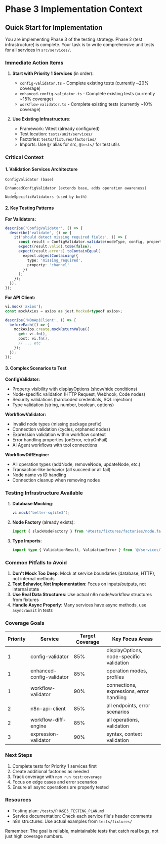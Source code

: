 # Phase 3 Implementation Context

## Quick Start for Implementation

You are implementing Phase 3 of the testing strategy. Phase 2 (test infrastructure) is complete. Your task is to write comprehensive unit tests for all services in `src/services/`.

### Immediate Action Items

1. **Start with Priority 1 Services** (in order):
   - `config-validator.ts` - Complete existing tests (currently ~20% coverage)
   - `enhanced-config-validator.ts` - Complete existing tests (currently ~15% coverage)
   - `workflow-validator.ts` - Complete existing tests (currently ~10% coverage)

2. **Use Existing Infrastructure**:
   - Framework: Vitest (already configured)
   - Test location: `tests/unit/services/`
   - Factories: `tests/fixtures/factories/`
   - Imports: Use `@/` alias for src, `@tests/` for test utils

### Critical Context

#### 1. Validation Services Architecture
```
ConfigValidator (base)
    ↓
EnhancedConfigValidator (extends base, adds operation awareness)
    ↓
NodeSpecificValidators (used by both)
```

#### 2. Key Testing Patterns

**For Validators:**
```typescript
describe('ConfigValidator', () => {
  describe('validate', () => {
    it('should detect missing required fields', () => {
      const result = ConfigValidator.validate(nodeType, config, properties);
      expect(result.valid).toBe(false);
      expect(result.errors).toContainEqual(
        expect.objectContaining({
          type: 'missing_required',
          property: 'channel'
        })
      );
    });
  });
});
```

**For API Client:**
```typescript
vi.mock('axios');
const mockAxios = axios as jest.Mocked<typeof axios>;

describe('N8nApiClient', () => {
  beforeEach(() => {
    mockAxios.create.mockReturnValue({
      get: vi.fn(),
      post: vi.fn(),
      // ... etc
    });
  });
});
```

#### 3. Complex Scenarios to Test

**ConfigValidator:**
- Property visibility with displayOptions (show/hide conditions)
- Node-specific validation (HTTP Request, Webhook, Code nodes)
- Security validations (hardcoded credentials, SQL injection)
- Type validation (string, number, boolean, options)

**WorkflowValidator:**
- Invalid node types (missing package prefix)
- Connection validation (cycles, orphaned nodes)
- Expression validation within workflow context
- Error handling properties (onError, retryOnFail)
- AI Agent workflows with tool connections

**WorkflowDiffEngine:**
- All operation types (addNode, removeNode, updateNode, etc.)
- Transaction-like behavior (all succeed or all fail)
- Node name vs ID handling
- Connection cleanup when removing nodes

### Testing Infrastructure Available

1. **Database Mocking**:
   ```typescript
   vi.mock('better-sqlite3');
   ```

2. **Node Factory** (already exists):
   ```typescript
   import { slackNodeFactory } from '@tests/fixtures/factories/node.factory';
   ```

3. **Type Imports**:
   ```typescript
   import type { ValidationResult, ValidationError } from '@/services/config-validator';
   ```

### Common Pitfalls to Avoid

1. **Don't Mock Too Deep**: Mock at service boundaries (database, HTTP), not internal methods
2. **Test Behavior, Not Implementation**: Focus on inputs/outputs, not internal state
3. **Use Real Data Structures**: Use actual n8n node/workflow structures from fixtures
4. **Handle Async Properly**: Many services have async methods, use `async/await` in tests

### Coverage Goals

| Priority | Service | Target Coverage | Key Focus Areas |
|----------|---------|----------------|-----------------|
| 1 | config-validator | 85% | displayOptions, node-specific validation |
| 1 | enhanced-config-validator | 85% | operation modes, profiles |
| 1 | workflow-validator | 90% | connections, expressions, error handling |
| 2 | n8n-api-client | 85% | all endpoints, error scenarios |
| 2 | workflow-diff-engine | 85% | all operations, validation |
| 3 | expression-validator | 90% | syntax, context validation |

### Next Steps

1. Complete tests for Priority 1 services first
2. Create additional factories as needed
3. Track coverage with `npm run test:coverage`
4. Focus on edge cases and error scenarios
5. Ensure all async operations are properly tested

### Resources

- Testing plan: `/tests/PHASE3_TESTING_PLAN.md`
- Service documentation: Check each service file's header comments
- n8n structures: Use actual examples from `tests/fixtures/`

Remember: The goal is reliable, maintainable tests that catch real bugs, not just high coverage numbers.